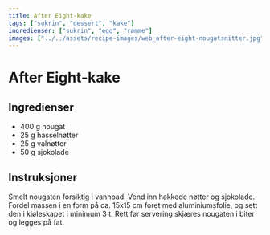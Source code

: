 ```yaml
---
title: After Eight-kake
tags: ["sukrin", "dessert", "kake"]
ingredienser: ["sukrin", "egg", "rømme"]
images: ["../../assets/recipe-images/web_after-eight-nougatsnitter.jpg"]
---
```


# After Eight-kake

## Ingredienser

- 400 g nougat
- 25 g hasselnøtter
- 25 g valnøtter
- 50 g sjokolade

## Instruksjoner

Smelt nougaten forsiktig i vannbad. Vend inn hakkede nøtter og sjokolade. Fordel massen i en form på ca. 15x15 cm foret med aluminiumsfolie, og sett den i kjøleskapet i minimum 3 t. Rett før servering skjæres nougaten i biter og legges på fat.
